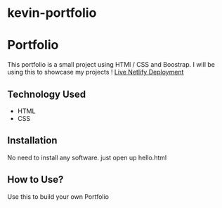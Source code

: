 # kevin-portfolio

# Portfolio
This portfolio is a small project using HTMl / CSS and Boostrap. I will be using this to showcase my projects !
[Live Netlify Deployment](https://jovial-panda-9126b8.netlify.app/)
## Technology Used
* HTML
* CSS
## Installation
No need to install any software. just open up hello.html
## How to Use?
Use this to build your own Portfolio
